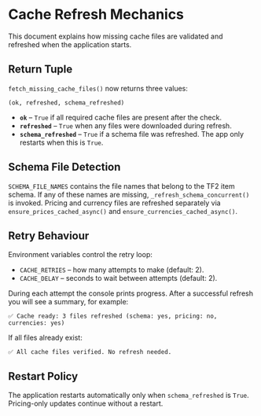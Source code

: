 # Cache Refresh Mechanics

This document explains how missing cache files are validated and refreshed when the application starts.

## Return Tuple

`fetch_missing_cache_files()` now returns three values:

```
(ok, refreshed, schema_refreshed)
```

- **`ok`** – `True` if all required cache files are present after the check.
- **`refreshed`** – `True` when any files were downloaded during refresh.
- **`schema_refreshed`** – `True` if a schema file was refreshed. The app only restarts when this is `True`.

## Schema File Detection

`SCHEMA_FILE_NAMES` contains the file names that belong to the TF2 item schema. If any of these names are missing, `_refresh_schema_concurrent()` is invoked. Pricing and currency files are refreshed separately via `ensure_prices_cached_async()` and `ensure_currencies_cached_async()`.

## Retry Behaviour

Environment variables control the retry loop:

- `CACHE_RETRIES` – how many attempts to make (default: 2).
- `CACHE_DELAY` – seconds to wait between attempts (default: 2).

During each attempt the console prints progress. After a successful refresh you will see a summary, for example:

```
✅ Cache ready: 3 files refreshed (schema: yes, pricing: no, currencies: yes)
```

If all files already exist:

```
✅ All cache files verified. No refresh needed.
```

## Restart Policy

The application restarts automatically only when `schema_refreshed` is `True`. Pricing-only updates continue without a restart.
